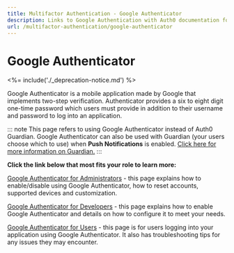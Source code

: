 ```yaml
---
title: Multifactor Authentication - Google Authenticator
description: Links to Google Authentication with Auth0 documentation for each type of user role.
url: /multifactor-authentication/google-authenticator
---
```


# Google Authenticator

<%= include('./_deprecation-notice.md') %>

Google Authenticator is a mobile application made by Google that implements two-step verification.  Authenticator provides a six to eight digit one-time password which users must provide in addition to their username and password to log into an application.

::: note
This page refers to using Google Authenticator instead of Auth0 Guardian. Google Authenticator can also be used with Guardian (your users choose which to use) when **Push Notifications** is enabled. [Click here for more information on Guardian.](/multifactor-authentication/guardian)
:::

**Click the link below that most fits your role to learn more:**

[Google Authenticator for Administrators](/multifactor-authentication/google-auth/admin-guide) - this page explains how to enable/disable using Google Authenticator, how to reset accounts, supported devices and customization.

[Google Authenticator for Developers](/multifactor-authentication/google-auth/dev-guide) - this page explains how to enable Google Authenticator and details on how to configure it to meet your needs.

[Google Authenticator for Users](/multifactor-authentication/google-auth/user-guide) - this page is for users logging into your application using Google Authenticator. It also has troubleshooting tips for any issues they may encounter.
